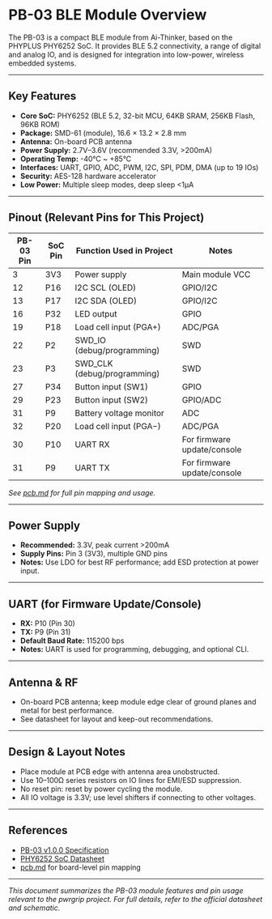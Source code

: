 # PB-03 BLE Module Overview

The PB-03 is a compact BLE module from Ai-Thinker, based on the PHYPLUS PHY6252 SoC. It provides BLE 5.2 connectivity, a range of digital and analog IO, and is designed for integration into low-power, wireless embedded systems.

---

## Key Features

- **Core SoC:** PHY6252 (BLE 5.2, 32-bit MCU, 64KB SRAM, 256KB Flash, 96KB ROM)
- **Package:** SMD-61 (module), 16.6 × 13.2 × 2.8 mm
- **Antenna:** On-board PCB antenna
- **Power Supply:** 2.7V–3.6V (recommended 3.3V, >200mA)
- **Operating Temp:** -40°C ~ +85°C
- **Interfaces:** UART, GPIO, ADC, PWM, I2C, SPI, PDM, DMA (up to 19 IOs)
- **Security:** AES-128 hardware accelerator
- **Low Power:** Multiple sleep modes, deep sleep <1μA

---

## Pinout (Relevant Pins for This Project)

| PB-03 Pin | SoC Pin | Function Used in Project                | Notes                        |
|-----------|---------|-----------------------------------------|------------------------------|
| 3         | 3V3     | Power supply                            | Main module VCC              |
| 12        | P16     | I2C SCL (OLED)                          | GPIO/I2C                     |
| 13        | P17     | I2C SDA (OLED)                          | GPIO/I2C                     |
| 16        | P32     | LED output                              | GPIO                         |
| 19        | P18     | Load cell input (PGA+)                  | ADC/PGA                      |
| 22        | P2      | SWD_IO (debug/programming)              | SWD                          |
| 23        | P3      | SWD_CLK (debug/programming)             | SWD                          |
| 27        | P34     | Button input (SW1)                      | GPIO                         |
| 29        | P23     | Button input (SW2)                      | GPIO/ADC                     |
| 31        | P9      | Battery voltage monitor                  | ADC                          |
| 32        | P20     | Load cell input (PGA−)                  | ADC/PGA                      |
| 30        | P10     | UART RX                                 | For firmware update/console   |
| 31        | P9      | UART TX                                 | For firmware update/console   |

*See [pcb.md](pcb.md) for full pin mapping and usage.*

---

## Power Supply

- **Recommended:** 3.3V, peak current >200mA
- **Supply Pins:** Pin 3 (3V3), multiple GND pins
- **Notes:** Use LDO for best RF performance; add ESD protection at power input.

---

## UART (for Firmware Update/Console)

- **RX:** P10 (Pin 30)
- **TX:** P9 (Pin 31)
- **Default Baud Rate:** 115200 bps
- **Notes:** UART is used for programming, debugging, and optional CLI.

---

## Antenna & RF

- On-board PCB antenna; keep module edge clear of ground planes and metal for best performance.
- See datasheet for layout and keep-out recommendations.

---

## Design & Layout Notes

- Place module at PCB edge with antenna area unobstructed.
- Use 10–100Ω series resistors on IO lines for EMI/ESD suppression.
- No reset pin: reset by power cycling the module.
- All IO voltage is 3.3V; use level shifters if connecting to other voltages.

---

## References

- [PB-03 v1.0.0 Specification](../specs/pb-03_v1.0.0_specification.md)
- [PHY6252 SoC Datasheet](../phy6252_ble_soc_datasheet_v1.3_20221017.md)
- [pcb.md](pcb.md) for board-level pin mapping

---

*This document summarizes the PB-03 module features and pin usage relevant to the pwrgrip project. For full details, refer to the official datasheet and schematic.*
